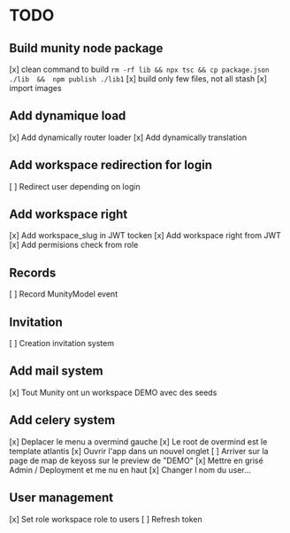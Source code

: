 # TODO

## Build munity node package
[x] clean command to build `rm -rf lib && npx tsc && cp package.json ./lib  &&  npm publish ./lib1`
[x] build only few files, not all stash
[x] import images

## Add dynamique load
[x] Add dynamically router loader
[x] Add dynamically translation

## Add workspace redirection for login
[ ] Redirect user depending on login

## Add workspace right
[x] Add workspace_slug in JWT tocken
[x] Add workspace right from JWT
[x] Add permisions check from role

## Records
[ ] Record MunityModel event

## Invitation
[ ] Creation invitation system

## Add mail system
[x] Tout Munity ont un workspace DEMO avec des seeds


## Add celery system
[x] Deplacer le menu a overmind gauche
[x] Le root de overmind est le template atlantis
[x] Ouvrir l'app dans un nouvel onglet
[ ] Arriver sur la page de map de keyoss sur le preview de "DEMO"
[x] Mettre en grisé Admin / Deployment et me nu en haut
[x] Changer l nom du user...

## User management
[x] Set role workspace role to users
[ ] Refresh token